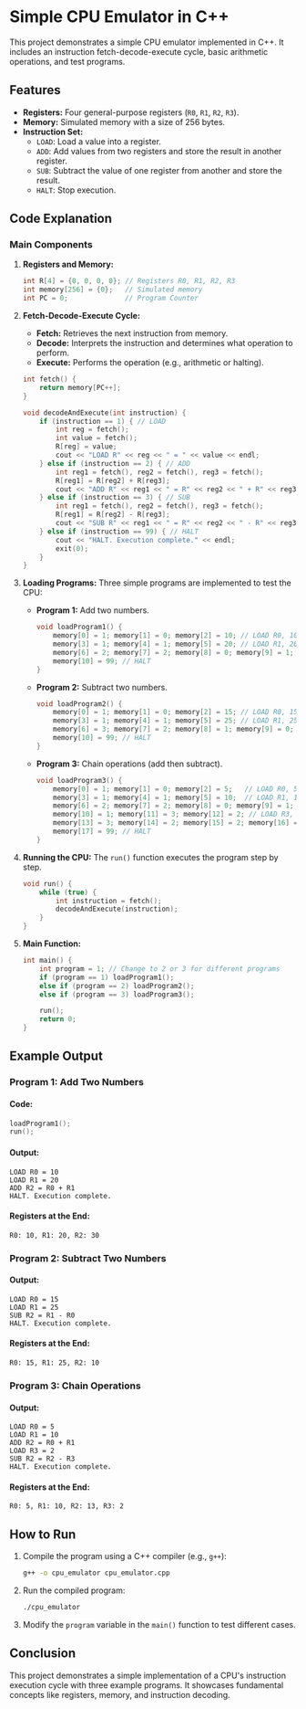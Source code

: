 
# Simple CPU Emulator in C++

This project demonstrates a simple CPU emulator implemented in C++. It includes an instruction fetch-decode-execute cycle, 
basic arithmetic operations, and test programs.

## Features
- **Registers:** Four general-purpose registers (`R0`, `R1`, `R2`, `R3`).
- **Memory:** Simulated memory with a size of 256 bytes.
- **Instruction Set:**
  - `LOAD`: Load a value into a register.
  - `ADD`: Add values from two registers and store the result in another register.
  - `SUB`: Subtract the value of one register from another and store the result.
  - `HALT`: Stop execution.

## Code Explanation

### Main Components

1. **Registers and Memory:**
   ```cpp
   int R[4] = {0, 0, 0, 0}; // Registers R0, R1, R2, R3
   int memory[256] = {0};   // Simulated memory
   int PC = 0;              // Program Counter
   ```

2. **Fetch-Decode-Execute Cycle:**
   - **Fetch:** Retrieves the next instruction from memory.
   - **Decode:** Interprets the instruction and determines what operation to perform.
   - **Execute:** Performs the operation (e.g., arithmetic or halting).

   ```cpp
   int fetch() {
       return memory[PC++];
   }

   void decodeAndExecute(int instruction) {
       if (instruction == 1) { // LOAD
           int reg = fetch();
           int value = fetch();
           R[reg] = value;
           cout << "LOAD R" << reg << " = " << value << endl;
       } else if (instruction == 2) { // ADD
           int reg1 = fetch(), reg2 = fetch(), reg3 = fetch();
           R[reg1] = R[reg2] + R[reg3];
           cout << "ADD R" << reg1 << " = R" << reg2 << " + R" << reg3 << endl;
       } else if (instruction == 3) { // SUB
           int reg1 = fetch(), reg2 = fetch(), reg3 = fetch();
           R[reg1] = R[reg2] - R[reg3];
           cout << "SUB R" << reg1 << " = R" << reg2 << " - R" << reg3 << endl;
       } else if (instruction == 99) { // HALT
           cout << "HALT. Execution complete." << endl;
           exit(0);
       }
   }
   ```

3. **Loading Programs:**
   Three simple programs are implemented to test the CPU:

   - **Program 1:** Add two numbers.
     ```cpp
     void loadProgram1() {
         memory[0] = 1; memory[1] = 0; memory[2] = 10; // LOAD R0, 10
         memory[3] = 1; memory[4] = 1; memory[5] = 20; // LOAD R1, 20
         memory[6] = 2; memory[7] = 2; memory[8] = 0; memory[9] = 1; // ADD R2, R0, R1
         memory[10] = 99; // HALT
     }
     ```

   - **Program 2:** Subtract two numbers.
     ```cpp
     void loadProgram2() {
         memory[0] = 1; memory[1] = 0; memory[2] = 15; // LOAD R0, 15
         memory[3] = 1; memory[4] = 1; memory[5] = 25; // LOAD R1, 25
         memory[6] = 3; memory[7] = 2; memory[8] = 1; memory[9] = 0; // SUB R2, R1, R0
         memory[10] = 99; // HALT
     }
     ```

   - **Program 3:** Chain operations (add then subtract).
     ```cpp
     void loadProgram3() {
         memory[0] = 1; memory[1] = 0; memory[2] = 5;   // LOAD R0, 5
         memory[3] = 1; memory[4] = 1; memory[5] = 10;  // LOAD R1, 10
         memory[6] = 2; memory[7] = 2; memory[8] = 0; memory[9] = 1; // ADD R2, R0, R1
         memory[10] = 1; memory[11] = 3; memory[12] = 2; // LOAD R3, 2
         memory[13] = 3; memory[14] = 2; memory[15] = 2; memory[16] = 3; // SUB R2, R2, R3
         memory[17] = 99; // HALT
     }
     ```

4. **Running the CPU:**
   The `run()` function executes the program step by step.
   ```cpp
   void run() {
       while (true) {
           int instruction = fetch();
           decodeAndExecute(instruction);
       }
   }
   ```

5. **Main Function:**
   ```cpp
   int main() {
       int program = 1; // Change to 2 or 3 for different programs
       if (program == 1) loadProgram1();
       else if (program == 2) loadProgram2();
       else if (program == 3) loadProgram3();

       run();
       return 0;
   }
   ```

## Example Output

### Program 1: Add Two Numbers
#### Code:
```cpp
loadProgram1();
run();
```

#### Output:
```
LOAD R0 = 10
LOAD R1 = 20
ADD R2 = R0 + R1
HALT. Execution complete.
```

#### Registers at the End:
```
R0: 10, R1: 20, R2: 30
```

### Program 2: Subtract Two Numbers
#### Output:
```
LOAD R0 = 15
LOAD R1 = 25
SUB R2 = R1 - R0
HALT. Execution complete.
```

#### Registers at the End:
```
R0: 15, R1: 25, R2: 10
```

### Program 3: Chain Operations
#### Output:
```
LOAD R0 = 5
LOAD R1 = 10
ADD R2 = R0 + R1
LOAD R3 = 2
SUB R2 = R2 - R3
HALT. Execution complete.
```

#### Registers at the End:
```
R0: 5, R1: 10, R2: 13, R3: 2
```

## How to Run
1. Compile the program using a C++ compiler (e.g., `g++`):
   ```bash
   g++ -o cpu_emulator cpu_emulator.cpp
   ```
2. Run the compiled program:
   ```bash
   ./cpu_emulator
   ```
3. Modify the `program` variable in the `main()` function to test different cases.

## Conclusion
This project demonstrates a simple implementation of a CPU's instruction execution cycle with three example programs. It showcases fundamental concepts like registers, memory, and instruction decoding.
